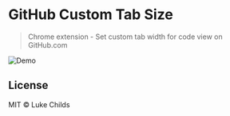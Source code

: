 # GitHub Custom Tab Size

> Chrome extension - Set custom tab width for code view on GitHub.com

![Demo](http://i.imgur.com/Y3Rf9SF.gif)

## License

MIT © Luke Childs
